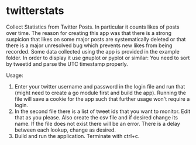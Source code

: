 # twitterstats
Collect Statistics from Twitter Posts. In particular it counts likes of posts over time.
The reason for creating this app was that there is a strong suspicion that likes on some major posts are systematically deleted or that there is a major unresolved bug which prevents new likes from being recorded.
Some data collected using the app is provided in the example folder. In order to display it use gnuplot or pyplot or similar: You need to sort by tweetid and parse the UTC timestamp properly. 

Usage:

1. Enter your twitter username and password in the login file and run that (might need to create a go module first and build the app). Running the file will save a cookie for the app such that further usage won't require a login.
2. In the second file there is a list of tweet ids that you want to monitor. Edit that as you please. Also create the csv file and if desired change its name. If the file does not exist there will be an error. There is a delay between each lookup, change as desired.
3. Build and run the application. Terminate with ctrl+c.
